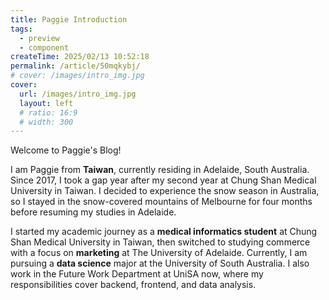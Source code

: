 ```yaml
---
title: Paggie Introduction 
tags:
  - preview
  - component
createTime: 2025/02/13 10:52:18
permalink: /article/50mqkybj/
# cover: /images/intro_img.jpg
cover:
  url: /images/intro_img.jpg
  layout: left
  # ratio: 16:9
  # width: 300
---
```


<CustomComponent />
Welcome to Paggie's Blog!


I am Paggie from **Taiwan**, currently residing in Adelaide, South Australia. Since 2017, I took a gap year after my second year at Chung Shan Medical University in Taiwan. I decided to experience the snow season in Australia, so I stayed in the snow-covered mountains of Melbourne for four months before resuming my studies in Adelaide.

I started my academic journey as a **medical informatics student** at Chung Shan Medical University in Taiwan, then switched to studying commerce with a focus on **marketing** at The University of Adelaide. Currently, I am pursuing a **data science** major at the University of South Australia. I also work in the Future Work Department at UniSA now, where my responsibilities cover backend, frontend, and data analysis.